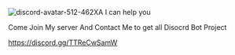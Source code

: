 ![discord-avatar-512-462XA](https://user-images.githubusercontent.com/91766153/141172235-6e2eefde-ff9b-424c-a25b-e86f51f5ccd3.png)
I can help you 

Come Join My server And Contact Me to get all Disocrd Bot Project

https://discord.gg/TTReCwSamW
